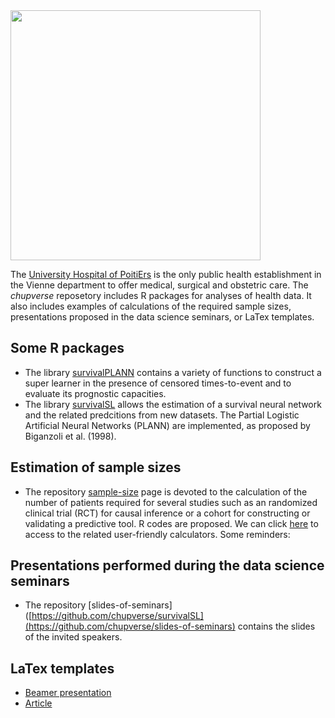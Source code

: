 <img src="https://www.chu-poitiers.fr/wp-content/themes/wp-responsive-theme/img/logo-chu-poitiers.png" width="400">

The [University Hospital of PoitiErs](https://www.chu-poitiers.fr) is the only public health establishment in the Vienne department to offer medical, surgical and obstetric care. The *chupverse* reposetory includes R packages for analyses of health data. It also includes examples of calculations of the required sample sizes, presentations proposed in the data science seminars, or LaTex templates.

## Some R packages
* The library [survivalPLANN](https://github.com/chupverse/survivalPLANN) contains a variety of functions to construct a super learner in the presence of censored times-to-event and to evaluate its prognostic capacities.
* The library [survivalSL](https://github.com/chupverse/survivalSL) allows the estimation of a survival neural network and the related predcitions from new datasets. The Partial Logistic Artificial Neural Networks (PLANN) are implemented, as proposed by Biganzoli et al. (1998). 

## Estimation of sample sizes
* The repository [sample-size](https://github.com/chupverse/sample-size) page is devoted to the calculation of the number of patients required for several studies such as an randomized clinical trial (RCT) for causal inference or a cohort for constructing or validating a predictive tool. R codes are proposed. We can click [here](https://poitiers-health-data.shinyapps.io/SampleSize/) to access to the related user-friendly calculators. Some reminders:

## Presentations performed during the data science seminars
* The repository [slides-of-seminars]([https://github.com/chupverse/survivalSL](https://github.com/chupverse/slides-of-seminars)  contains the slides of the invited speakers.

## LaTex templates
* [Beamer presentation](https://github.com/chupverse/beamer-presentation)
* [Article](https://jobs.inria.fr/public/classic/en/latex-article)
